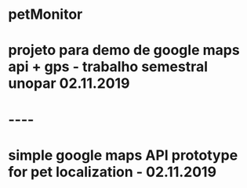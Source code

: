 # petMonitor
# projeto para demo de google maps api + gps - trabalho semestral unopar 02.11.2019
# ----
# simple google maps API prototype for pet localization - 02.11.2019

